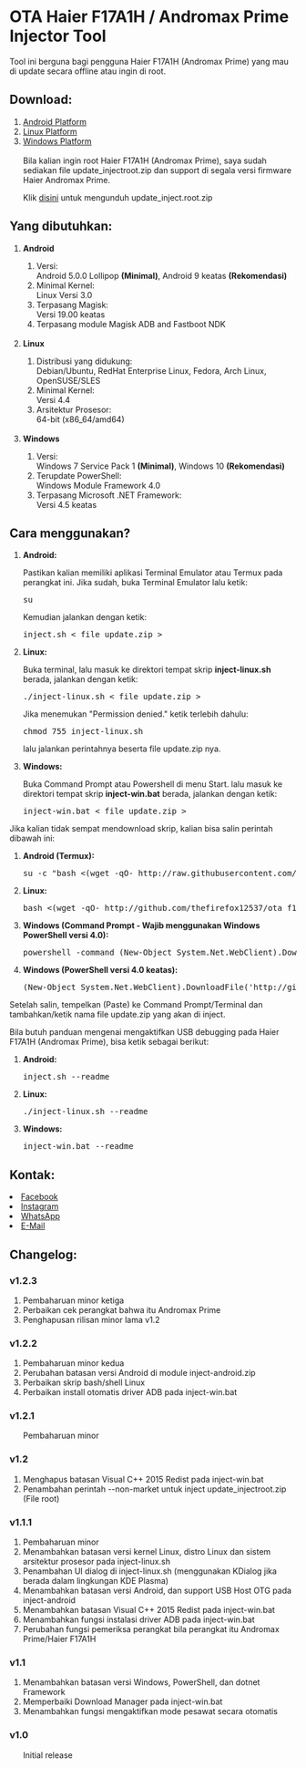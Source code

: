 <h1>OTA Haier F17A1H / Andromax Prime Injector Tool</h1>
Tool ini berguna bagi pengguna Haier F17A1H (Andromax Prime) yang mau di update secara offline atau ingin di root.

<h2>Download:</h2>
<ol>
<li><a href=https://github.com/thefirefox12537/ota_f17a1h_injector/releases/latest/download/inject-android.zip>Android Platform</a></li>
<li><a href=https://github.com/thefirefox12537/ota_f17a1h_injector/releases/latest/download/inject-linux.sh>Linux Platform</a></li>
<li><a href=https://github.com/thefirefox12537/ota_f17a1h_injector/releases/latest/download/inject-win.bat>Windows Platform</a></li><br/>
  Bila kalian ingin root Haier F17A1H (Andromax Prime), saya sudah sediakan file update_injectroot.zip dan support di segala versi firmware Haier Andromax Prime.<p>
  Klik <a href=https://mega.nz/file/ZNMEERzA#Wz7Km4PcSx0v1fG6Knuw0S2SF8oQlN4pr02NswiIMy0>disini</a> untuk mengunduh update_inject.root.zip
</ol>

<h2>Yang dibutuhkan:</h2>
<ol>
<li><b>Android</b></li>
  <ol>
  <li> Versi:  <dt>Android 5.0.0 Lollipop <b>(Minimal)</b>, Android 9 keatas <b>(Rekomendasi)</b></dt></li>
  <li> Minimal Kernel:  <dt>Linux Versi 3.0</dt></li>
  <li> Terpasang Magisk:  <dt>Versi 19.00 keatas</dt></li>
  <li> Terpasang module Magisk ADB and Fastboot NDK</li>
  </ol><br/>
<li><b>Linux</b></li>
  <ol>
  <li> Distribusi yang didukung:  <dt>Debian/Ubuntu, RedHat Enterprise Linux, Fedora, Arch Linux, OpenSUSE/SLES</dt></li>
  <li> Minimal Kernel:  <dt>Versi 4.4</dt></li>
  <li> Arsitektur Prosesor:  <dt>64-bit (x86_64/amd64)</dt></li>
  </ol><br/>
<li><b>Windows</b></li>
  <ol>
  <li> Versi:  <dt>Windows 7 Service Pack 1 <b>(Minimal)</b>, Windows 10 <b>(Rekomendasi)</b></dt></li>
  <li> Terupdate PowerShell:  <dt>Windows Module Framework 4.0</dt></li>
  <li> Terpasang Microsoft .NET Framework:  <dt>Versi 4.5 keatas</dt></li>
  </ol>
</ol>

<h2>Cara menggunakan?</h2>
<ol>
<li><b>Android:</b><p>
  Pastikan kalian memiliki aplikasi Terminal Emulator atau Termux pada perangkat ini. Jika sudah, buka Terminal Emulator lalu ketik: <pre>su</pre> Kemudian jalankan dengan ketik: <pre>inject.sh < file update.zip ></pre></li>
<li><b>Linux:</b><p>
  Buka terminal, lalu masuk ke direktori tempat skrip <b>inject-linux.sh</b> berada, jalankan dengan ketik: <pre>./inject-linux.sh < file update.zip ></pre> Jika menemukan "Permission denied." ketik terlebih dahulu: <pre>chmod 755 inject-linux.sh</pre> lalu jalankan perintahnya beserta file update.zip nya.</li><p>
<li><b>Windows:</b><p>
  Buka Command Prompt atau Powershell di menu Start. lalu masuk ke direktori tempat skrip <b>inject-win.bat</b> berada, jalankan dengan ketik: <pre>inject-win.bat < file update.zip ></pre></li>
</ol>
<p>
  
Jika kalian tidak sempat mendownload skrip, kalian bisa salin perintah dibawah ini:
  <ol>
  <li><b>Android (Termux):</b><p>
  <pre>su -c "bash <(wget -qO- http://raw.githubusercontent.com/thefirefox12537/ota_f17a1h_injector/main/inject-android/system/bin/inject.sh)" </pre>
  </li>
  <li><b>Linux:</b><p>
  <pre>bash <(wget -qO- http://github.com/thefirefox12537/ota_f17a1h_injector/releases/latest/download/inject-linux.sh) </pre>
  </li>
  <li><b>Windows (Command Prompt - Wajib menggunakan Windows PowerShell versi 4.0):</b><p>
  <pre>powershell -command (New-Object System.Net.WebClient).DownloadFile('http://github.com/thefirefox12537/ota_f17a1h_injector/releases/latest/download/inject-win.bat', '%tmp%\run.bat') && "%tmp%\run.bat" </pre>
  </li>
  <li><b>Windows (PowerShell versi 4.0 keatas):</b><p>
  <pre>(New-Object System.Net.WebClient).DownloadFile('http://github.com/thefirefox12537/ota_f17a1h_injector/releases/latest/download/inject-win.bat', "$env:tmp\run.bat"); & "$env:tmp\run.bat" </pre>
  </li>
  </ol>
Setelah salin, tempelkan (Paste) ke Command Prompt/Terminal dan tambahkan/ketik nama file update.zip yang akan di inject.<p>

Bila butuh panduan mengenai mengaktifkan USB debugging pada Haier F17A1H (Andromax Prime), bisa ketik sebagai berikut:
<ol>
<li><b>Android:</b><pre>inject.sh --readme</li>
<li><b>Linux:</b><pre>./inject-linux.sh --readme</li>
<li><b>Windows:</b><pre>inject-win.bat --readme</li>
</ol>

<h2>Kontak:</h2>
<li><a href=https://fb.me/thefirefoxflasher>Facebook</a></li>
<li><a href=https://www.instagram.com/thefirefoxflasher_>Instagram</a></li>
<li><a href=https://wa.me/6288228419117>WhatsApp</a></li>
<li><a href=mailto:reinmclaren33@gmail.com>E-Mail</a></li>

<h2>Changelog:</h2>
<h3>v1.2.3</h3>
<ol>
<li>Pembaharuan minor ketiga</li>
<li>Perbaikan cek perangkat bahwa itu Andromax Prime</li>
<li>Penghapusan rilisan minor lama v1.2</li>
</ol>
<h3>v1.2.2</h3>
<ol>
<li>Pembaharuan minor kedua</li>
<li>Perubahan batasan versi Android di module inject-android.zip</li>
<li>Perbaikan skrip bash/shell Linux</li>
<li>Perbaikan install otomatis driver ADB pada inject-win.bat</li>
</ol>
<h3>v1.2.1</h3>
<ol>Pembaharuan minor</ol>
<h3>v1.2</h3>
<ol>
<li>Menghapus batasan Visual C++ 2015 Redist pada inject-win.bat</li>
<li>Penambahan perintah --non-market untuk inject update_injectroot.zip (File root)</li>
</ol>
<h3>v1.1.1</h3>
<ol>
<li>Pembaharuan minor</li>
<li>Menambahkan batasan versi kernel Linux, distro Linux dan sistem arsitektur prosesor pada inject-linux.sh</li>
<li>Penambahan UI dialog di inject-linux.sh (menggunakan KDialog jika berada dalam lingkungan KDE Plasma)</li>
<li>Menambahkan batasan versi Android, dan support USB Host OTG pada inject-android</li>
<li>Menambahkan batasan Visual C++ 2015 Redist pada inject-win.bat</li>
<li>Menambahkan fungsi instalasi driver ADB pada inject-win.bat</li>
<li>Perubahan fungsi pemeriksa perangkat bila perangkat itu Andromax Prime/Haier F17A1H</li>
</ol>
<h3>v1.1</h3>
<ol>
<li>Menambahkan batasan versi Windows, PowerShell, dan dotnet Framework</li>
<li>Memperbaiki Download Manager pada inject-win.bat</li>
<li>Menambahkan fungsi mengaktifkan mode pesawat secara otomatis</li>
</ol>
<h3>v1.0</h3>
<ol>Initial release</ol>

